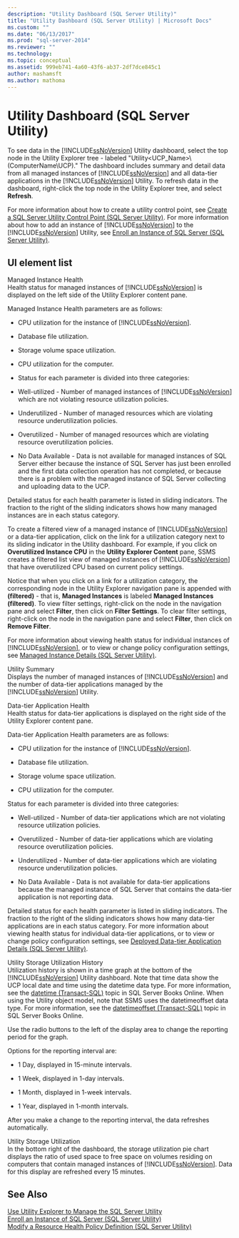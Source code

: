 ```yaml
---
description: "Utility Dashboard (SQL Server Utility)"
title: "Utility Dashboard (SQL Server Utility) | Microsoft Docs"
ms.custom: ""
ms.date: "06/13/2017"
ms.prod: "sql-server-2014"
ms.reviewer: ""
ms.technology:
ms.topic: conceptual
ms.assetid: 999eb741-4a60-43f6-ab37-2df7dce845c1
author: mashamsft
ms.author: mathoma
---
```

# Utility Dashboard (SQL Server Utility)
  To see data in the [!INCLUDE[ssNoVersion](../includes/ssnoversion-md.md)] Utility dashboard, select the top node in the Utility Explorer tree - labeled "Utility<UCP_Name>\\(ComputerName\UCP)." The dashboard includes summary and detail data from all managed instances of [!INCLUDE[ssNoVersion](../includes/ssnoversion-md.md)] and all data-tier applications in the [!INCLUDE[ssNoVersion](../includes/ssnoversion-md.md)] Utility. To refresh data in the dashboard, right-click the top node in the Utility Explorer tree, and select **Refresh**.  
  
 For more information about how to create a utility control point, see [Create a SQL Server Utility Control Point &#40;SQL Server Utility&#41;](../relational-databases/manage/create-a-sql-server-utility-control-point-sql-server-utility.md). For more information about how to add an instance of [!INCLUDE[ssNoVersion](../includes/ssnoversion-md.md)] to the [!INCLUDE[ssNoVersion](../includes/ssnoversion-md.md)] Utility, see [Enroll an Instance of SQL Server &#40;SQL Server Utility&#41;](../relational-databases/manage/enroll-an-instance-of-sql-server-sql-server-utility.md).  
  
## UI element list  
 Managed Instance Health  
 Health status for managed instances of [!INCLUDE[ssNoVersion](../includes/ssnoversion-md.md)] is displayed on the left side of the Utility Explorer content pane.  
  
 Managed Instance Health parameters are as follows:  
  
-   CPU utilization for the instance of [!INCLUDE[ssNoVersion](../includes/ssnoversion-md.md)].  
  
-   Database file utilization.  
  
-   Storage volume space utilization.  
  
-   CPU utilization for the computer.  
  
-   Status for each parameter is divided into three categories:  
  
-   Well-utilized - Number of managed instances of [!INCLUDE[ssNoVersion](../includes/ssnoversion-md.md)] which are not violating resource utilization policies.  
  
-   Underutilized - Number of managed resources which are violating resource underutilization policies.  
  
-   Overutilized - Number of managed resources which are violating resource overutilization policies.  
  
-   No Data Available - Data is not available for managed instances of SQL Server either because the instance of SQL Server has just been enrolled and the first data collection operation has not completed, or because there is a problem with the managed instance of SQL Server collecting and uploading data to the UCP.  
  
 Detailed status for each health parameter is listed in sliding indicators. The fraction to the right of the sliding indicators shows how many managed instances are in each status category.  
  
 To create a filtered view of a managed instance of [!INCLUDE[ssNoVersion](../includes/ssnoversion-md.md)] or a data-tier application, click on the link for a utilization category next to its sliding indicator in the Utility dashboard. For example, if you click on **Overutilized Instance CPU** in the **Utility Explorer Content** pane, SSMS creates a filtered list view of managed instances of [!INCLUDE[ssNoVersion](../includes/ssnoversion-md.md)] that have overutilized CPU based on current policy settings.  
  
 Notice that when you click on a link for a utilization category, the corresponding node in the Utility Explorer navigation pane is appended with **(filtered)** - that is, **Managed Instances** is labeled **Managed Instances (filtered)**. To view filter settings, right-click on the node in the navigation pane and select **Filter**, then click on **Filter Settings**. To clear filter settings, right-click on the node in the navigation pane and select **Filter**, then click on **Remove Filter**.  
  
 For more information about viewing health status for individual instances of [!INCLUDE[ssNoVersion](../includes/ssnoversion-md.md)], or to view or change policy configuration settings, see [Managed Instance Details &#40;SQL Server Utility&#41;](../../2014/database-engine/managed-instance-details-sql-server-utility.md).  
  
 Utility Summary  
 Displays the number of managed instances of [!INCLUDE[ssNoVersion](../includes/ssnoversion-md.md)] and the number of data-tier applications managed by the [!INCLUDE[ssNoVersion](../includes/ssnoversion-md.md)] Utility.  
  
 Data-tier Application Health  
 Health status for data-tier applications is displayed on the right side of the Utility Explorer content pane.  
  
 Data-tier Application Health parameters are as follows:  
  
-   CPU utilization for the instance of [!INCLUDE[ssNoVersion](../includes/ssnoversion-md.md)].  
  
-   Database file utilization.  
  
-   Storage volume space utilization.  
  
-   CPU utilization for the computer.  
  
 Status for each parameter is divided into three categories:  
  
-   Well-utilized - Number of data-tier applications which are not violating resource utilization policies.  
  
-   Overutilized - Number of data-tier applications which are violating resource overutilization policies.  
  
-   Underutilized - Number of data-tier applications which are violating resource underutilization policies.  
  
-   No Data Available - Data is not available for data-tier applications because the managed instance of SQL Server that contains the data-tier application is not reporting data.  
  
 Detailed status for each health parameter is listed in sliding indicators. The fraction to the right of the sliding indicators shows how many data-tier applications are in each status category. For more information about viewing health status for individual data-tier applications, or to view or change policy configuration settings, see [Deployed Data-tier Application Details &#40;SQL Server Utility&#41;](../../2014/database-engine/deployed-data-tier-application-details-sql-server-utility.md).  
  
 Utility Storage Utilization History  
 Utilization history is shown in a time graph at the bottom of the [!INCLUDE[ssNoVersion](../includes/ssnoversion-md.md)] Utility dashboard. Note that time data show the UCP local date and time using the datetime data type. For more information, see the [datetime (Transact-SQL)](https://go.microsoft.com/fwlink/?LinkId=164071) topic in SQL Server Books Online. When using the Utility object model, note that SSMS uses the datetimeoffset data type. For more information, see the [datetimeoffset (Transact-SQL)](https://go.microsoft.com/fwlink/?LinkId=141713) topic in SQL Server Books Online.  
  
 Use the radio buttons to the left of the display area to change the reporting period for the graph.  
  
 Options for the reporting interval are:  
  
-   1 Day, displayed in 15-minute intervals.  
  
-   1 Week, displayed in 1-day intervals.  
  
-   1 Month, displayed in 1-week intervals.  
  
-   1 Year, displayed in 1-month intervals.  
  
 After you make a change to the reporting interval, the data refreshes automatically.  
  
 Utility Storage Utilization  
 In the bottom right of the dashboard, the storage utilization pie chart displays the ratio of used space to free space on volumes residing on computers that contain managed instances of [!INCLUDE[ssNoVersion](../includes/ssnoversion-md.md)]. Data for this display are refreshed every 15 minutes.  
  
## See Also  
 [Use Utility Explorer to Manage the SQL Server Utility](../relational-databases/manage/use-utility-explorer-to-manage-the-sql-server-utility.md)   
 [Enroll an Instance of SQL Server &#40;SQL Server Utility&#41;](../relational-databases/manage/enroll-an-instance-of-sql-server-sql-server-utility.md)   
 [Modify a Resource Health Policy Definition &#40;SQL Server Utility&#41;](../relational-databases/manage/modify-a-resource-health-policy-definition-sql-server-utility.md)  
  
  
